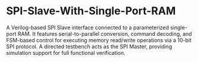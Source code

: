 # SPI-Slave-With-Single-Port-RAM
A Verilog-based SPI Slave interface connected to a parameterized single-port RAM. It features serial-to-parallel conversion, command decoding, and FSM-based control for executing memory read/write operations via a 10-bit SPI protocol. A directed testbench acts as the SPI Master, providing simulation support for full functional verification.
